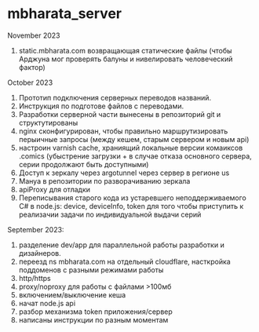 # mbharata_server

November 2023
1. static.mbharata.com возвращающая статические файлы (чтобы Арджуна мог проверять балуны и нивелировать человеческий фактор)

October 2023
1. Прототип подключения серверных переводов названий.
2. Инструкция по подготове файлов с переводами.
3. Разработки серверной части вынесены в репозиторий git и структутированы
4. nginx сконфигурирован, чтобы правильно маршрутизировать перыичные запросы (между кешем, старым сервером и новым api)
5. настроин varnish cache, храниящий локальные версии комаиксов .comics (убыстрение загрузки + в случае отказа основного сервера, серии продолжают быть доступными)
6. Доступ к зеркалу через argotunnel через сервер в регионе us
7. Мануа в репозитории по разворачиванию зеркала
8. apiProxy для отладки
9. Переписывания старого кода из устаревшего неподдерживаемого C# в node.js: device, deviceInfo, token для того чтобы приступить к реализачии задачи по индивидуальной выдачи серий


September 2023:
1. разделение dev/app для параллельной работы разработки и дизайнеров.
2. переезд ns mbharata.com на отдельный cloudflare, насткройка поддоменов с разными режимами работы
3. http/https
4. proxy/noproxy для работы с файлами >100мб
5. включением/выключение кеша
6. начат node.js api
7. разбор механизма token приложения/сервер
8. написаны инструкции по разным моментам
